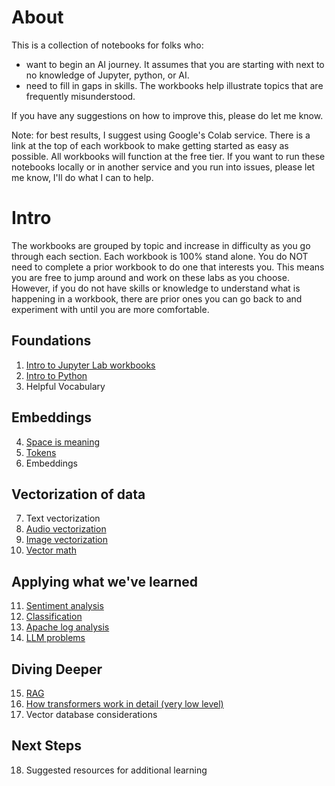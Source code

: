 # About
This is a collection of notebooks for folks who:
- want to begin an AI journey. It assumes that you are starting with next to no knowledge of Jupyter, python, or AI.
- need to fill in gaps in skills. The workbooks help illustrate topics that are frequently misunderstood.

If you have any suggestions on how to improve this, please do let me know. 

Note: for best results, I suggest using Google's Colab service. There is a link at the top of each workbook to make getting started as easy as possible. All workbooks will function at the free tier. If you want to run these notebooks locally or in another service and you run into issues, please let me know, I'll do what I can to help.

# Intro
The workbooks are grouped by topic and increase in difficulty as you go through each section. Each workbook is 100% stand alone. You do NOT need to complete a prior workbook to do one that interests you. This means you are free to jump around and work on these labs as you choose. However, if you do not have skills or knowledge to understand what is happening in a workbook, there are prior ones you can go back to and experiment with until you are more comfortable.

## Foundations
1. [Intro to Jupyter Lab workbooks](Intro_to_Jupyter.ipynb)
2. [Intro to Python](intro_to_python.ipynb)
3. Helpful Vocabulary

## Embeddings 
4. [Space is meaning](space_approximates_meaning_vectors.ipynb)
5. [Tokens](Tokens.ipynb)
6. Embeddings

## Vectorization of data
7. Text vectorization
8. [Audio vectorization](audio_vectorize.ipynb)
9. [Image vectorization](image_vectorize_demo.ipynb)
10. [Vector math](text_vector_math.ipynb)

## Applying what we've learned
11. [Sentiment analysis](Sentiment_analysis.ipynb)
12. [Classification](Classification.ipynb)
13. [Apache log analysis](apache_log_analysis_colab.ipynb)
14. [LLM problems](LLM_Problems.ipynb)

## Diving Deeper
15. [RAG](retrieval_augmented_generation.ipynb)
16. [How transformers work in detail (very low level)](transformer_embeddings_low_level.ipynb)
17. Vector database considerations

## Next Steps
18. Suggested resources for additional learning
